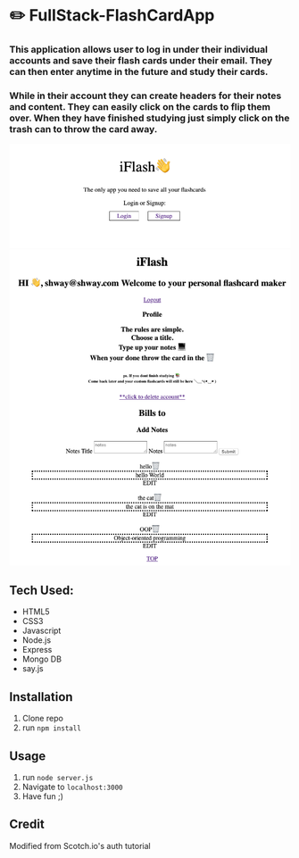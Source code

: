 #  ✏️ FullStack-FlashCardApp

### This application allows user to log in under their individual accounts and save their flash cards under their email.  They can then enter anytime in the future and study their cards.

### While in their account they can create headers for their notes and content. They can easily click on the cards to flip them over.  When they have finished studying just simply click on the trash can to throw the card away.

![alt text](login-screenShot.png)
![alt text](profile-screenshot.png)

## Tech Used:
- HTML5
- CSS3
- Javascript
- Node.js
- Express
- Mongo DB
- say.js

## Installation

1. Clone repo
2. run `npm install`

## Usage

1. run `node server.js`
2. Navigate to `localhost:3000`
3. Have fun ;)

## Credit

Modified from Scotch.io's auth tutorial
